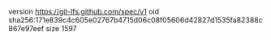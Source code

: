 version https://git-lfs.github.com/spec/v1
oid sha256:171e839c4c605e02767b4715d06c08f05606d42827d1535fa82388c867e97eef
size 1597
